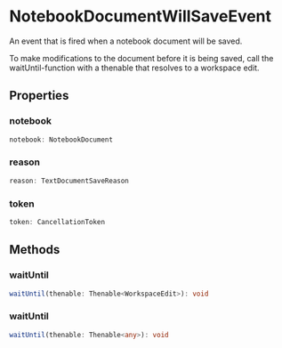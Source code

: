 # NotebookDocumentWillSaveEvent

An event that is fired when a notebook document will be saved.

To make modifications to the document before it is being saved, call the waitUntil-function with a thenable that resolves to a workspace edit.

## Properties

### notebook

```typescript
notebook: NotebookDocument
```

### reason

```typescript
reason: TextDocumentSaveReason
```

### token

```typescript
token: CancellationToken
```

## Methods

### waitUntil

```typescript
waitUntil(thenable: Thenable<WorkspaceEdit>): void
```

### waitUntil

```typescript
waitUntil(thenable: Thenable<any>): void
```

